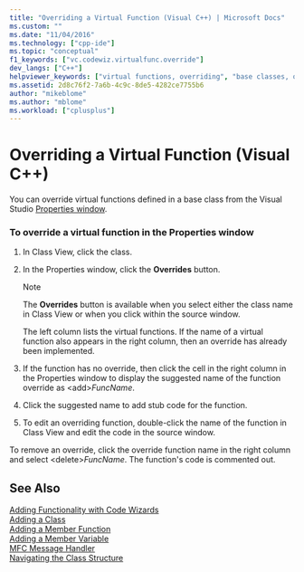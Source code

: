 ```yaml
---
title: "Overriding a Virtual Function (Visual C++) | Microsoft Docs"
ms.custom: ""
ms.date: "11/04/2016"
ms.technology: ["cpp-ide"]
ms.topic: "conceptual"
f1_keywords: ["vc.codewiz.virtualfunc.override"]
dev_langs: ["C++"]
helpviewer_keywords: ["virtual functions, overriding", "base classes, overriding virtual functions defined in", "Properties window, overriding virtual functions in"]
ms.assetid: 2d8c76f2-7a6b-4c9c-8de5-4282ce7755b6
author: "mikeblome"
ms.author: "mblome"
ms.workload: ["cplusplus"]
---
```

# Overriding a Virtual Function (Visual C++)

You can override virtual functions defined in a base class from the Visual Studio [Properties window](/visualstudio/ide/reference/properties-window).

### To override a virtual function in the Properties window

1. In Class View, click the class.

1. In the Properties window, click the **Overrides** button.

   > [!NOTE]
   >  The **Overrides** button is available when you select either the class name in Class View or when you click within the source window.

   The left column lists the virtual functions. If the name of a virtual function also appears in the right column, then an override has already been implemented.

1. If the function has no override, then click the cell in the right column in the Properties window to display the suggested name of the function override as \<add>*FuncName*.

1. Click the suggested name to add stub code for the function.

1. To edit an overriding function, double-click the name of the function in Class View and edit the code in the source window.

To remove an override, click the override function name in the right column and select \<delete>*FuncName*. The function's code is commented out.

## See Also

[Adding Functionality with Code Wizards](../ide/adding-functionality-with-code-wizards-cpp.md)<br>
[Adding a Class](../ide/adding-a-class-visual-cpp.md)<br>
[Adding a Member Function](../ide/adding-a-member-function-visual-cpp.md)<br>
[Adding a Member Variable](../ide/adding-a-member-variable-visual-cpp.md)<br>
[MFC Message Handler](../mfc/reference/adding-an-mfc-message-handler.md)<br>
[Navigating the Class Structure](../ide/navigating-the-class-structure-visual-cpp.md)